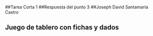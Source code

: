 ##Tarea Corta 1
##Respuesta del punto 3
##Joseph David Santamaría Castro

## Juego de tablero con fichas y dados


